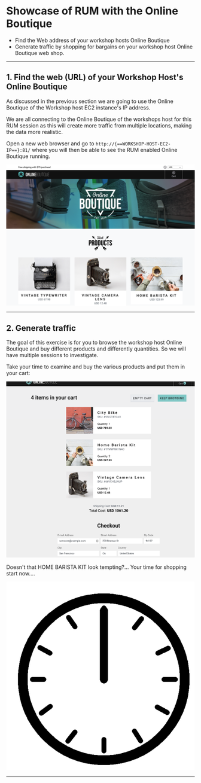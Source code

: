 # Showcase of RUM with the Online Boutique

* Find the Web address of your workshop hosts Online Boutique
* Generate traffic by shopping for bargains on your workshop host Online Boutique web shop.

---

## 1. Find the web (URL) of your Workshop Host's Online Boutique

As discussed in the previous section  we are going to use the Online Boutique of the Workshop host EC2 instance's IP address.

We are all connecting to the Online Boutique of the workshops host for this RUM session as this will create more traffic from multiple locations, making the data more realistic.

Open a new web browser and go to `http://{==WORKSHOP-HOST-EC2-IP==}:81/` where you will then be able to see the RUM enabled Online Boutique running.

![Online Boutique](../images/apm/online-boutique.png)

---

## 2. Generate traffic

The goal of this exercise is for you to browse the workshop host Online Boutique and buy different products and differently quantities. So we will have  multiple sessions to investigate.

Take your time to examine and buy the various products and put them in your cart:

![Cart Online Boutique](../images/rum/cart.png)

Doesn't that HOME BARISTA KIT look tempting?...   Your time for shopping start now....

![Clock](../images/rum/Clock.gif)

---